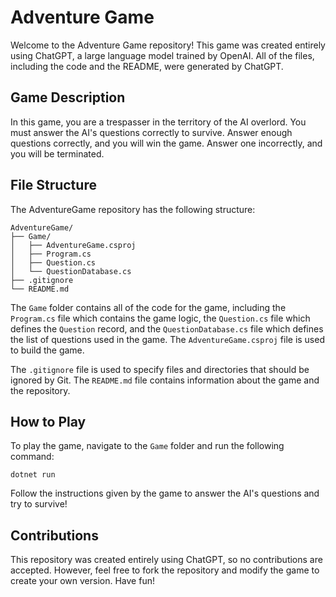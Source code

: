 # Adventure Game

Welcome to the Adventure Game repository! This game was created entirely using ChatGPT, a large language model trained by OpenAI. All of the files, including the code and the README, were generated by ChatGPT.

## Game Description

In this game, you are a trespasser in the territory of the AI overlord. You must answer the AI's questions correctly to survive. Answer enough questions correctly, and you will win the game. Answer one incorrectly, and you will be terminated.

## File Structure

The AdventureGame repository has the following structure:

```
AdventureGame/
├── Game/
│   ├── AdventureGame.csproj
│   ├── Program.cs
│   ├── Question.cs
│   └── QuestionDatabase.cs
├── .gitignore
└── README.md
```

The `Game` folder contains all of the code for the game, including the `Program.cs` file which contains the game logic, the `Question.cs` file which defines the `Question` record, and the `QuestionDatabase.cs` file which defines the list of questions used in the game. The `AdventureGame.csproj` file is used to build the game.

The `.gitignore` file is used to specify files and directories that should be ignored by Git. The `README.md` file contains information about the game and the repository.

## How to Play

To play the game, navigate to the `Game` folder and run the following command:

```
dotnet run
```

Follow the instructions given by the game to answer the AI's questions and try to survive!

## Contributions

This repository was created entirely using ChatGPT, so no contributions are accepted. However, feel free to fork the repository and modify the game to create your own version. Have fun!
